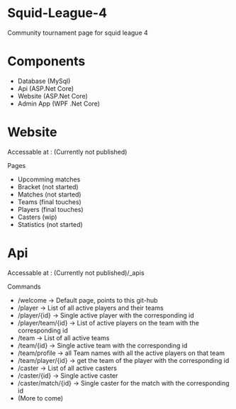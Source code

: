 # Squid-League-4
 Community tournament page for squid league 4

# Components
* Database (MySql)
* Api (ASP.Net Core)
* Website (ASP.Net Core)
* Admin App (WPF .Net Core)

# Website
Accessable at : (Currently not published)

Pages
* Upcomming matches
* Bracket (not started)
* Matches (not started)
* Teams (final touches)
* Players (final touches)
* Casters (wip)
* Statistics (not started)

# Api
Accessable at : (Currently not published)/_apis

Commands
* /welcome -> Default page, points to this git-hub
* /player -> List of all active players and their teams
* /player/{id} -> Single active player with the corresponding id
* /player/team/{id} -> List of active players on the team with the corresponding id
* /team -> List of all active teams
* /team/{id} -> Single active team with the corresponding id
* /team/profile -> all Team names with all the active players on that team
* /team/player/{id} -> get the team of the player with the corresponding id
* /caster -> List of all active casters
* /caster/{id} -> Single active caster
* /caster/match/{id} -> Single caster for the match with the corresponding id
* (More to come)
